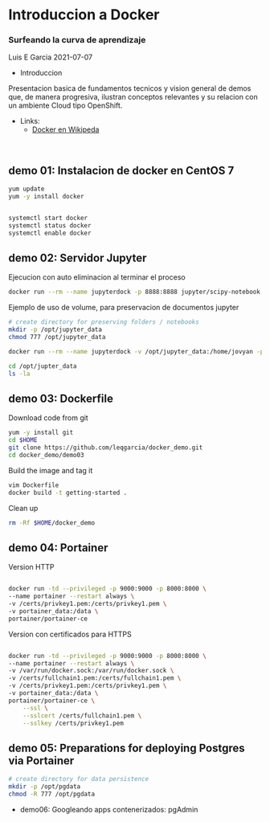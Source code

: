 # Introduccion a Docker 

### Surfeando la curva de aprendizaje

Luis E Garcia
2021-07-07




- Introduccion

Presentacion basica de fundamentos tecnicos y vision general de demos que, de manera progresiva, ilustran conceptos relevantes y su relacion con un ambiente Cloud tipo OpenShift.

- Links: 
    - [Docker en Wikipeda](https://en.wikipedia.org/wiki/Docker_(software) )

</br>

## demo 01: Instalacion de docker en CentOS 7

```bash
yum update
yum -y install docker


systemctl start docker
systemctl status docker
systemctl enable docker
```




## demo 02: Servidor Jupyter

Ejecucion con auto eliminacion al terminar el proceso

```bash
docker run --rm --name jupyterdock -p 8888:8888 jupyter/scipy-notebook

```
Ejemplo de uso de volume, para preservacion de documentos jupyter 

```bash
# create directory for preserving folders / notebooks
mkdir -p /opt/jupyter_data
chmod 777 /opt/jupyter_data

docker run --rm --name jupyterdock -v /opt/jupyter_data:/home/jovyan -p 8888:8888 jupyter/scipy-notebook

```


```bash
cd /opt/jupter_data
ls -la
```


## demo 03: Dockerfile 

Download code from git
```bash
yum -y install git
cd $HOME
git clone https://github.com/leqgarcia/docker_demo.git
cd docker_demo/demo03
```

Build the image and tag it
```bash
vim Dockerfile
docker build -t getting-started .
```

Clean up
```bash
rm -Rf $HOME/docker_demo
```







## demo 04: Portainer
Version HTTP
```bash

docker run -td --privileged -p 9000:9000 -p 8000:8000 \
--name portainer --restart always \
-v /certs/privkey1.pem:/certs/privkey1.pem \
-v portainer_data:/data \
portainer/portainer-ce 

```

Version con certificados para HTTPS
```bash

docker run -td --privileged -p 9000:9000 -p 8000:8000 \
--name portainer --restart always \
-v /var/run/docker.sock:/var/run/docker.sock \
-v /certs/fullchain1.pem:/certs/fullchain1.pem \
-v /certs/privkey1.pem:/certs/privkey1.pem \
-v portainer_data:/data \
portainer/portainer-ce \
    --ssl \
    --sslcert /certs/fullchain1.pem \
    --sslkey /certs/privkey1.pem

```




## demo 05: Preparations for deploying Postgres via Portainer
```bash
# create directory for data persistence
mkdir -p /opt/pgdata       
chmod -R 777 /opt/pgdata

```

- demo06: Googleando apps contenerizados: pgAdmin






